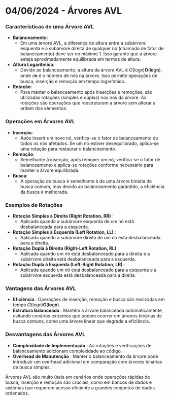 # 04/06/2024 - Árvores AVL

### Características de uma Árvore AVL

* **Balanceamento**:
  * Em uma árvore AVL, a diferença de altura entre a subárvore esquerda e a subárvore direita de qualquer nó (chamado de fator de balanceamento) deve ser no máximo 1. Isso garante que a árvore esteja aproximadamente equilibrada em termos de altura.
* **Altura Logarítmica**:
  * Devido ao balanceamento, a altura da árvore AVL é 𝑂(log⁡𝑛)**O**(**lo**g**n**), onde 𝑛**n** é o número de nós na árvore. Isso permite operações de busca, inserção e remoção em tempo logarítmico.
* **Rotação**:
  * Para manter o balanceamento após inserções e remoções, são utilizadas rotações (simples e duplas) nos nós da árvore. As rotações são operações que reestruturam a árvore sem alterar a ordem dos elementos.

### Operações em Árvores AVL

* **Inserção**:
  * Após inserir um novo nó, verifica-se o fator de balanceamento de todos os nós afetados. Se um nó estiver desequilibrado, aplica-se uma rotação para restaurar o balanceamento.
* **Remoção**:
  * Semelhante à inserção, após remover um nó, verifica-se o fator de balanceamento e aplica-se rotações conforme necessário para manter a árvore equilibrada.
* **Busca**:
  * A operação de busca é semelhante à de uma árvore binária de busca comum, mas devido ao balanceamento garantido, a eficiência da busca é melhorada.

### Exemplos de Rotações

* **Rotação Simples à Direita (Right Rotation, RR)** :
  * Aplicada quando a subárvore esquerda de um nó está desbalanceada para a esquerda.
* **Rotação Simples à Esquerda (Left Rotation, LL)** :
  * Aplicada quando a subárvore direita de um nó está desbalanceada para a direita.
* **Rotação Dupla à Direita (Right-Left Rotation, RL)** :
  * Aplicada quando um nó está desbalanceado para a direita e a subárvore direita está desbalanceada para a esquerda.
* **Rotação Dupla à Esquerda (Left-Right Rotation, LR)** :
  * Aplicada quando um nó está desbalanceado para a esquerda e a subárvore esquerda está desbalanceada para a direita.

### Vantagens das Árvores AVL

* **Eficiência** : Operações de inserção, remoção e busca são realizadas em tempo 𝑂(log⁡𝑛)**O**(**lo**g**n**).
* **Estrutura Balanceada** : Mantém a árvore balanceada automaticamente, evitando cenários extremos que podem ocorrer em árvores binárias de busca comuns, como uma árvore linear que degrada a eficiência.

### Desvantagens das Árvores AVL

* **Complexidade de Implementação** : As rotações e verificações de balanceamento adicionam complexidade ao código.
* **Overhead de Manutenção** : Manter o balanceamento da árvore pode introduzir um overhead adicional em comparação com árvores binárias de busca simples.

Árvores AVL são muito úteis em cenários onde operações rápidas de busca, inserção e remoção são cruciais, como em bancos de dados e sistemas que requerem acesso eficiente a grandes conjuntos de dados ordenados.
